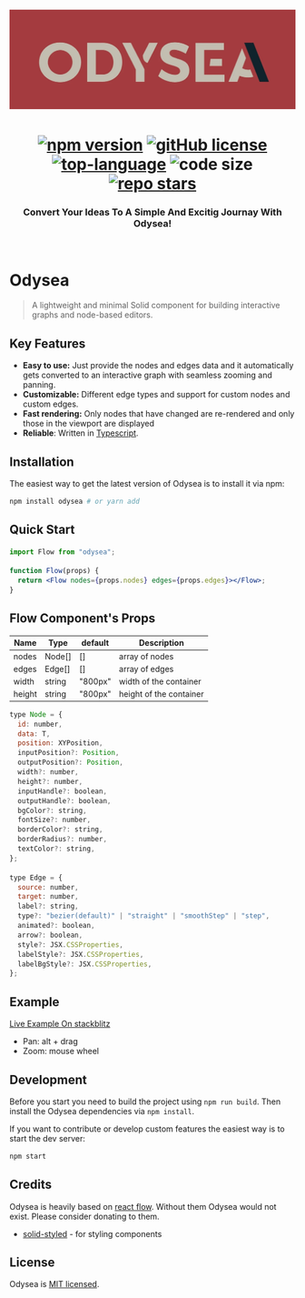 <div align="center">
<h1><img width="800" src="./src/assets/banner.webp" alt="Odysea banner"><h1>
<a href="https://npmjs.com/package/odysea"><img src="https://img.shields.io/npm/v/odysea?color=c63537" alt="npm version"></a>
<a href="https://github.com/AlidotSal/odysea/blob/main/LICENSE"><img src="https://img.shields.io/github/license/AlidotSal/Odysea?color=446b9e" alt="gitHub license"></a>
<a href="https://www.typescriptlang.org/"><img src="https://img.shields.io/github/languages/top/AlidotSal/Odysea?color=446b9e" alt="top-language"></a>
<img src="https://img.shields.io/github/languages/code-size/AlidotSal/Odysea?color=446b9e" alt="code size">
<a href="https://github.com/AlidotSal/Odysea/stargazers"><img src="https://img.shields.io/github/stars/AlidotSal/Odysea?color=446b9e" alt="repo stars"></a>

### Convert Your Ideas To A Simple And Excitig Journay With Odysea!

<br/>
</div>

# Odysea

> A lightweight and minimal Solid component for building interactive graphs and node-based editors.

## Key Features

- **Easy to use:** Just provide the nodes and edges data and it automatically gets converted to an interactive graph with seamless zooming and panning.
- **Customizable:** Different edge types and support for custom nodes and custom edges.
- **Fast rendering:** Only nodes that have changed are re-rendered and only those in the viewport are displayed
- **Reliable**: Written in [Typescript](https://www.typescriptlang.org/).

## Installation

The easiest way to get the latest version of Odysea is to install it via npm:

```bash
npm install odysea # or yarn add
```

## Quick Start

```jsx
import Flow from "odysea";

function Flow(props) {
  return <Flow nodes={props.nodes} edges={props.edges}></Flow>;
}
```

## Flow Component's Props

| Name   | Type   | default | Description             |
| ------ | ------ | ------- | ----------------------- |
| nodes  | Node[] | []      | array of nodes          |
| edges  | Edge[] | []      | array of edges          |
| width  | string | "800px" | width of the container  |
| height | string | "800px" | height of the container |

```jsx
type Node = {
  id: number,
  data: T,
  position: XYPosition,
  inputPosition?: Position,
  outputPosition?: Position,
  width?: number,
  height?: number,
  inputHandle?: boolean,
  outputHandle?: boolean,
  bgColor?: string,
  fontSize?: number,
  borderColor?: string,
  borderRadius?: number,
  textColor?: string,
};

type Edge = {
  source: number,
  target: number,
  label?: string,
  type?: "bezier(default)" | "straight" | "smoothStep" | "step",
  animated?: boolean,
  arrow?: boolean,
  style?: JSX.CSSProperties,
  labelStyle?: JSX.CSSProperties,
  labelBgStyle?: JSX.CSSProperties,
};
```

## Example

[Live Example On stackblitz](https://stackblitz.com/edit/vitejs-vite-2wlkrn?file=src/App.tsx)

- Pan: alt + drag
- Zoom: mouse wheel

## Development

Before you start you need to build the project using `npm run build`. Then install the Odysea dependencies via `npm install`.

If you want to contribute or develop custom features the easiest way is to start the dev server:

```sh
npm start
```

## Credits

Odysea is heavily based on [react flow](https://github.com/wbkd/react-flow). Without them Odysea would not exist. Please consider donating to them.

- [solid-styled](https://github.com/LXSMNSYC/solid-styled) - for styling components

## License

Odysea is [MIT licensed](https://github.com/AlidotSal/odysea/blob/main/LICENSE).
